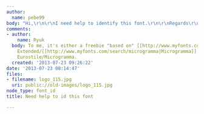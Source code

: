 ```yaml
---
author:
  name: pebe99
body: "Hi,\r\n\r\nI need help to identify this font.\r\n\r\nRegards\r\n\r\nPeter"
comments:
- author:
    name: Ryuk
  body: To me, it's either a freebie "based on" [[http://www.myfonts.com/search/eurostile|Eurostile]]
    Extended/[[http://www.myfonts.com/search/microgramma|Microgramma]] or a customized
    Eurostile/Microgramma.
  created: '2013-07-23 09:26:22'
date: '2013-07-23 08:14:47'
files:
- filename: logo_115.jpg
  uri: public://old-images/logo_115.jpg
node_type: font_id
title: Need help to id this font

---
```

